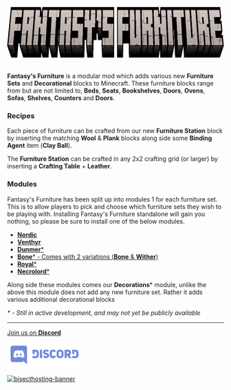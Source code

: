 <center><img src="https://raw.githubusercontent.com/ApexStudios-Dev/.github/refs/heads/master/assets/minecraft/new/fantasyfurniture.png" alt="mod-logo" width="1325" height="117"></center>

<br>

**Fantasy's Furniture** is a modular mod which adds various new **Furniture Sets** and **Decorational** blocks to Minecraft.
These furniture blocks range from but are not limited to, **Beds**, **Seats**, **Bookshelves**, **Doors**, **Ovens**, **Sofas**, **Shelves**, **Counters** and **Doors**.

### Recipes
Each piece of furniture can be crafted from our new **Furniture Station** block by inserting the matching **Wool** & **Plank** blocks along side some **Binding Agent** item (**Clay Ball**).

The **Furniture Station** can be crafted in any 2x2 crafting grid (or larger) by inserting a **Crafting Table** + **Leather**.

### Modules
Fantasy's Furniture has been split up into modules 1 for each furniture set. This is to allow players to pick and choose which furniture sets they wish to be playing with.
Installing Fantasy's Furniture standalone will gain you nothing, so please be sure to install one of the below modules.

- [**Nordic**](https://modrinth.com/project/fantasys-furniture-nordic)
- [**Venthyr**](https://modrinth.com/mod/fantasys-furniture-venthyr)
- [**Dunmer**\*](https://modrinth.com/project/fantasys-furniture-dunmer)
- [**Bone**\* - Comes with 2 variations (**Bone** & **Wither**)](https://modrinth.com/project/fantasys-furniture-bone)
- [**Royal**\*](https://modrinth.com/project/fantasys-furniture-royal)
- [**Necrolord**\*](https://modrinth.com/project/fantasys-furniture-necrolord)

Along side these modules comes our **Decorations*** module, unlike the above this module does not add any new furniture set. Rather it adds various additional decorational blocks

_* - Still in active development, and may not yet be publicly available_

---

[Join us on **Discord**](https://discord.apexstudios.dev/)

[<img src="https://raw.githubusercontent.com/ApexStudios-Dev/.github/refs/heads/master/assets/third_party/discord_banner.svg" alt="discord-banner" width="174" height="59">](https://discord.apexstudios.dev/)

[![bisecthosting-banner](https://www.bisecthosting.com/partners/custom-banners/f4d8198a-6c2a-4d86-8d74-1977589e8ef7.webp)](https://www.bisecthosting.com/apexstudios)

